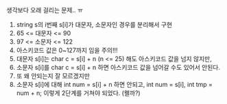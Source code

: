 생각보다 오래 걸리는 문제.. ㅠ

1) string s의 i번째 s[i]가 대문자, 소문자인 경우를 분리해서 구현
2) 65 <= 대문자 <= 90
3) 97 <= 소문자 <= 122
4) 아스키코드 값은 0~127까지 임을 주의!!!
5) 대문자 s[i]는 char c = s[i] + n  (n <= 25) 해도 아스키코드 값을 넘지 않지만,
6) 소문자 s[i]를 char c = s[i] + n 하면 아스키코드 값을 넘어갈 수도 있어서 안된다.
7) 또 왜 안되는지 잘 모르겠지만
8) 소문자 s[i]에 대해 int num = s[i] + n 하면 안되고, int num = s[i], int tmp = num + n; 이렇게 2단계를 거쳐야 되었다. (왤까?)
